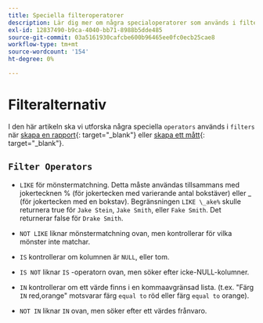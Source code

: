 ```yaml
---
title: Speciella filteroperatorer
description: Lär dig mer om några specialoperatorer som används i filter när du skapar en rapport eller ett mätresultat.
exl-id: 12837490-b9ca-4040-bb71-8988b5dde485
source-git-commit: 03a5161930cafcbe600b96465ee0fc0ecb25cae8
workflow-type: tm+mt
source-wordcount: '154'
ht-degree: 0%

---
```


# Filteralternativ

I den här artikeln ska vi utforska några speciella `operators` används i `filters` när [skapa en rapport](../../tutorials/using-visual-report-builder.md){: target=&quot;_blank&quot;} eller [skapa ett mått](../../data-user/reports/ess-manage-data-metrics.md){: target=&quot;_blank&quot;}.

## `Filter Operators`

* `LIKE` för mönstermatchning. Detta måste användas tillsammans med jokertecknen % (för jokertecken med varierande antal bokstäver) eller _ (för jokertecken med en bokstav).  Begränsningen `LIKE \_ake%` skulle returnera true för `Jake Stein`, `Jake Smith`, eller `Fake Smith`.  Det returnerar false för `Drake Smith`.

* `NOT LIKE` liknar mönstermatchning ovan, men kontrollerar för vilka mönster inte matchar.

* `IS` kontrollerar om kolumnen är `NULL`, eller tom.

* `IS NOT` liknar `IS` -operatorn ovan, men söker efter icke-NULL-kolumner.

* `IN` kontrollerar om ett värde finns i en kommaavgränsad lista. (t.ex. &quot;Färg `IN` red,orange&quot; motsvarar färg `equal to` röd eller färg `equal to` orange).

* `NOT IN` liknar `IN` ovan, men söker efter ett värdes frånvaro.
